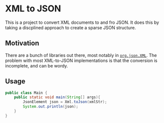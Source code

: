 # XML to JSON
This is a project to convert XML documents to and fro JSON. It does this by taking a discplined approach
 to create a sparse JSON structure.

## Motivation
There are a bunch of libraries out there, most notably in [`org.json.XML`](http://www.json.org/javadoc/org/json/XML.html). 
The problem with most XML-to-JSON implementations is that the conversion is incomplete, and can be wordy.

## Usage
```java
public class Main {
    public static void main(String[] args){
        JsonElement json = Xml.toJson(xmlStr);
        System.out.println(json);
    }
}
```